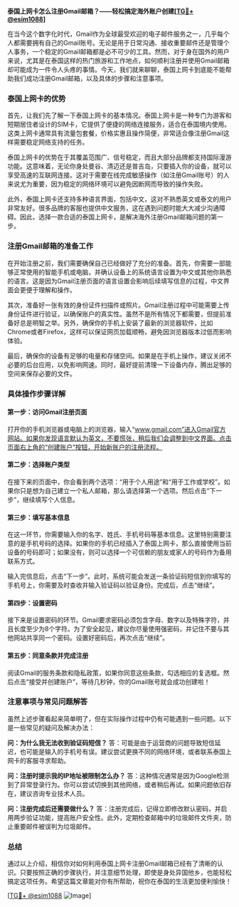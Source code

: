 **泰国上网卡怎么注册Gmail邮箱？——轻松搞定海外账户创建[[TG💪+ @esim1088](https://t.me/s/esim1088)]**

在当今这个数字化时代，Gmail作为全球最受欢迎的电子邮件服务之一，几乎每个人都需要拥有自己的Gmail账号。无论是用于日常沟通、接收重要邮件还是管理个人事务，一个稳定的Gmail邮箱都是必不可少的工具。然而，对于身在国外的用户来说，尤其是在泰国这样的热门旅游和工作地点，如何顺利注册并使用Gmail邮箱却可能成为一件令人头疼的事情。今天，我们就来聊聊，泰国上网卡到底能不能帮助我们成功注册Gmail邮箱，以及具体的步骤和注意事项。

### 泰国上网卡的优势

首先，让我们先了解一下泰国上网卡的基本情况。泰国上网卡是一种专门为游客和短期居住者设计的SIM卡，它提供了便捷的网络连接服务，适合在泰国境内使用。这类上网卡通常具有流量包套餐，价格实惠且操作简便，非常适合像注册Gmail这样需要稳定网络支持的任务。

泰国上网卡的优势在于其覆盖范围广、信号稳定，而且大部分品牌都支持国际漫游功能。这意味着，无论你身处曼谷、清迈还是普吉岛，只要插入你的设备，就可以享受高速的互联网连接。这对于需要在线完成敏感操作（如注册Gmail账号）的人来说尤为重要，因为稳定的网络环境可以避免因断网而导致的操作失败。

此外，泰国上网卡还支持多种语言界面，包括中文，这对不熟悉英文或泰文的用户非常友好。很多品牌的客服也提供中文服务，这在遇到问题时能大大减少沟通障碍。因此，选择一款合适的泰国上网卡，是解决海外注册Gmail邮箱问题的第一步。

### 注册Gmail邮箱的准备工作

在开始注册之前，我们需要确保自己已经做好了充分的准备。首先，你需要一部能够正常使用的智能手机或电脑，并确认设备上的系统语言设置为中文或其他你熟悉的语言。这是因为Gmail注册页面的语言设置会影响后续填写信息的过程，中文界面会更便于理解和操作。

其次，准备好一张有效的身份证件扫描件或照片。Gmail注册过程中可能需要上传身份证件进行验证，以确保账户的真实性。虽然不是所有情况下都需要，但提前准备好总是明智之举。另外，确保你的手机上安装了最新的浏览器软件，比如Chrome或者Firefox，这样可以保证网页加载顺畅，避免因浏览器版本过低而影响体验。

最后，确保你的设备有足够的电量和存储空间。如果是在手机上操作，建议关闭不必要的后台应用，以免影响网速。同时，最好提前清理一下设备内存，腾出足够的空间来保存必要的文件。

### 具体操作步骤详解

#### 第一步：访问Gmail注册页面

打开你的手机浏览器或电脑上的浏览器，输入“www.gmail.com”进入Gmail官方网站。如果你发现语言默认为英文，不要慌张，稍后我们会调整到中文界面。点击页面右上角的“创建账户”按钮，开始新账户的注册流程。

#### 第二步：选择账户类型

在接下来的页面中，你会看到两个选项：“用于个人用途”和“用于工作或学校”。如果你只是想为自己建立一个私人邮箱，那么请选择第一个选项。然后点击“下一步”，继续填写个人信息。

#### 第三步：填写基本信息

在这一环节，你需要输入你的名字、姓氏、手机号码等基本信息。这里特别需要注意的是手机号码的选择。如果你的手机已经插入了泰国上网卡，那么直接使用当前设备的号码即可；如果没有，则可以选择一个可信赖的朋友或家人的号码作为备用联系方式。

输入完信息后，点击“下一步”。此时，系统可能会发送一条验证码短信到你填写的手机号上，你需要及时查收并输入验证码以验证身份。完成后，点击“继续”。

#### 第四步：设置密码

接下来是设置密码的环节。Gmail要求密码必须包含字母、数字以及特殊字符，并且长度至少为8个字符。为了安全起见，建议你尽量使用强密码，并记住不要与其他网站共享同一个密码。设置好密码后，再次点击“继续”。

#### 第五步：同意条款并完成注册

阅读Gmail的服务条款和隐私政策，如果你同意这些条款，勾选相应的复选框。然后点击“接受并创建账户”，等待几秒钟，你的Gmail账号就会成功创建啦！

### 注意事项与常见问题解答

虽然上述步骤看起来简单明了，但在实际操作过程中仍有可能遇到一些问题。以下是一些常见的疑问及解决办法：

**问：为什么我无法收到验证码短信？**
答：可能是由于运营商的问题导致短信延迟，也可能是输入的手机号有误。建议尝试更换不同的网络环境，或者联系泰国上网卡的客服寻求帮助。

**问：注册时提示我的IP地址被限制怎么办？**
答：这种情况通常是因为Google检测到了异常登录行为。你可以尝试切换到其他网络，或者稍后再试。如果问题依旧存在，建议咨询专业技术人员。

**问：注册完成后还需要做什么？**
答：注册完成后，记得立即修改默认密码，并启用两步验证功能，提高账户安全性。此外，定期检查邮箱中的垃圾邮件文件夹，防止重要邮件被误判为垃圾邮件。

### 总结

通过以上介绍，相信你对如何利用泰国上网卡注册Gmail邮箱已经有了清晰的认识。只要按照正确的步骤执行，并注意细节处理，即使是身处异国他乡，也能轻松搞定这项任务。希望这篇文章能对你有所帮助，祝你在泰国的生活更加便利愉快！

[[TG💪+ @esim1088](https://t.me/s/esim1088) ![Image](https://i.postimg.cc/4NQfJmqS/Snipaste-2025-05-13-00-14-12.png)]